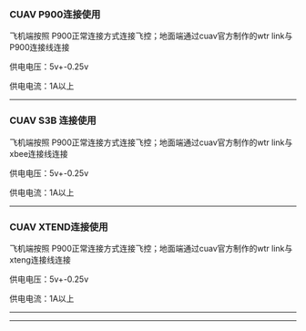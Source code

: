 ### CUAV P900连接使用

飞机端按照 P900正常连接方式连接飞控；地面端通过cuav官方制作的wtr link与P900连接线连接

供电电压：5v+-0.25v

供电电流：1A以上

---

### CUAV S3B 连接使用

飞机端按照 P900正常连接方式连接飞控；地面端通过cuav官方制作的wtr link与xbee连接线连接

供电电压：5v+-0.25v

供电电流：1A以上

---

### CUAV XTEND连接使用

飞机端按照 P900正常连接方式连接飞控；地面端通过cuav官方制作的wtr link与xteng连接线连接

供电电压：5v+-0.25v

供电电流：1A以上

---

---




